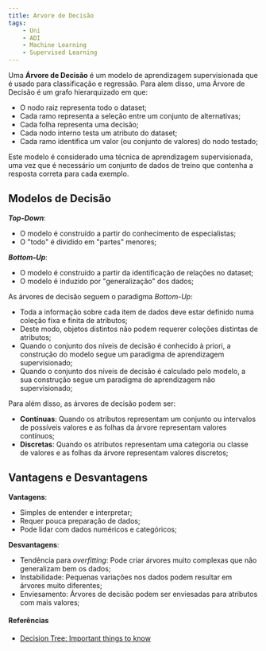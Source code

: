 ```yaml
---
title: Arvore de Decisão
tags:
    - Uni
    - ADI 
    - Machine Learning
    - Supervised Learning
---
```


Uma **Árvore de Decisão** é um modelo de aprendizagem supervisionada que é usado para classificação e regressão. 
Para alem disso, uma Árvore de Decisão é um grafo hierarquizado em que:
- O nodo raiz representa todo o dataset;
- Cada ramo representa a seleção entre um conjunto de alternativas;
- Cada folha representa uma decisão;
- Cada nodo interno testa um atributo do dataset;
- Cada ramo identifica um valor (ou conjunto de valores) do nodo testado;

Este modelo é considerado uma técnica de aprendizagem supervisionada, uma vez que é necessário um conjunto de dados de treino que contenha a resposta correta para cada exemplo.

## Modelos de Decisão

**_Top-Down_**:
- O modelo é construído a partir do conhecimento de especialistas;
- O "todo" é dividido em "partes" menores;

**_Bottom-Up_**:
- O modelo é construído a partir da identificação de relações no dataset;
- O modelo é induzido por "generalização" dos dados;

As árvores de decisão seguem o paradigma _Bottom-Up_:
- Toda a informação sobre cada item de dados deve estar definido numa coleção fixa e finita de atributos;
- Deste modo, objetos distintos não podem requerer coleções distintas de atributos;
- Quando o conjunto dos níveis de decisão é conhecido à priori, a construção do modelo segue um paradigma de aprendizagem supervisionado;
- Quando o conjunto dos níveis de decisão é calculado pelo modelo, a sua construção segue um paradigma de aprendizagem não supervisionado;

Para além disso, as árvores de decisão podem ser:
- **Contínuas**: Quando os atributos representam um conjunto ou intervalos de possíveis valores e as folhas da árvore representam valores contínuos;
- **Discretas**: Quando os atributos representam uma categoria ou classe de valores e as folhas da árvore representam valores discretos;

## Vantagens e Desvantagens

**Vantagens**:
- Simples de entender e interpretar;
- Requer pouca preparação de dados;
- Pode lidar com dados numéricos e categóricos;

**Desvantagens**:
- Tendência para _overfitting_: Pode criar árvores muito complexas que não generalizam bem os dados;
- Instabilidade: Pequenas variações nos dados podem resultar em árvores muito diferentes;
- Enviesamento: Árvores de decisão podem ser enviesadas para atributos com mais valores;

#### Referências

- [Decision Tree: Important things to know](https://www.youtube.com/watch?v=JcI5E2Ng6r4)
